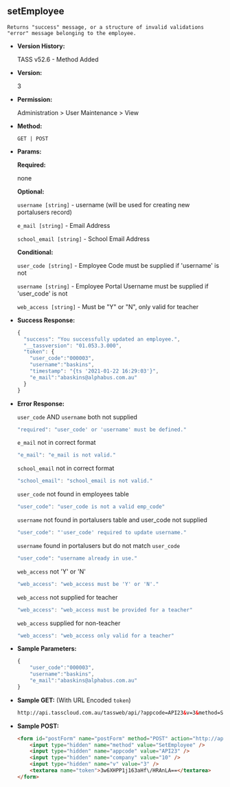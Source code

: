 **setEmployee**
----
	Returns "success" message, or a structure of invalid validations "error" message belonging to the employee.

* **Version History:**

	TASS v52.6 - Method Added

* **Version:**

	3

* **Permission:**

   Administration > User Maintenance > View

* **Method:**

	`GET | POST`
  
* **Params:**

   **Required:**
 
	none

   **Optional:**

	`username [string]` - username (will be used for creating new portalusers record)

    `e_mail [string]` - Email Address

    `school_email [string]` - School Email Address

   **Conditional:**

    `user_code [string]` - Employee Code must be supplied if 'username' is not

    `username [string]` - Employee Portal Username must be supplied if 'user_code' is not

    `web_access [string]` - Must be "Y" or "N", only valid for teacher

* **Success Response:**

    ```javascript
    {
      "success": "You successfully updated an employee.",
      "__tassversion": "01.053.3.000",
      "token": {
        "user_code":"000003",
        "username":"baskins",
        "timestamp": "{ts '2021-01-22 16:29:03'}",
        "e_mail":"abaskins@alphabus.com.au"
      }
    }
    ```
 
* **Error Response:**

    `user_code` AND `username` both not supplied
    ```javascript
    "required": "user_code' or 'username' must be defined."
    ```

    `e_mail` not in correct format
    ```javascript
    "e_mail": "e_mail is not valid."
    ```

    `school_email` not in correct format
    ```javascript
    "school_email": "school_email is not valid."
    ```

    `user_code` not found in employees table
    ```javascript
    "user_code": "user_code is not a valid emp_code"
    ```

    `username` not found in portalusers table and user_code not supplied
    ```javascript
    "user_code": "'user_code' required to update username."
    ```

    `username` found in portalusers but do not match `user_code`
    ```javascript
    "user_code": "username already in use."
    ```

    `web_access` not 'Y' or 'N'
    ```javascript
    "web_access": "web_access must be 'Y' or 'N'."
    ```

    `web_access` not supplied for teacher
    ```javascript
    "web_access": "web_access must be provided for a teacher"
    ```

    `web_access` supplied for non-teacher
    ```javascript
    "web_access": "web_access only valid for a teacher"
    ```
    
* **Sample Parameters:**

	```javascript
	{
	    "user_code":"000003",
        "username":"baskins",
        "e_mail":"abaskins@alphabus.com.au"
	}
	```

* **Sample GET:** (With URL Encoded `token`)

	```HTML
	http://api.tasscloud.com.au/tassweb/api/?appcode=API23&v=3&method=SetEmployee&token=3w6XHPP1j163aHf%2FHRAnLA%3D%3D&company=10
	```
  
* **Sample POST:**

	```HTML
	<form id="postForm" name="postForm" method="POST" action="http://api.tasscloud.com.au/tassweb/api/">
		<input type="hidden" name="method" value="SetEmployee" />
		<input type="hidden" name="appcode" value="API23" />
		<input type="hidden" name="company" value="10" />
		<input type="hidden" name="v" value="3" />
		<textarea name="token">3w6XHPP1j163aHf\/HRAnLA==</textarea>
	</form>
	```